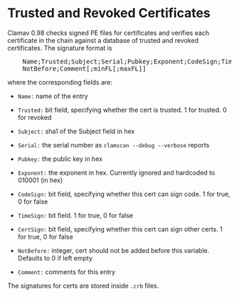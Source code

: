 # Trusted and Revoked Certificates

Clamav 0.98 checks signed PE files for certificates and verifies each certificate in the chain against a database of trusted and revoked certificates. The signature format is

<pre>
    Name;Trusted;Subject;Serial;Pubkey;Exponent;CodeSign;TimeSign;CertSign;
    NotBefore;Comment[;minFL[;maxFL]]
</pre>

where the corresponding fields are:

- `Name:` name of the entry

- `Trusted:` bit field, specifying whether the cert is trusted. 1 for trusted. 0 for revoked

- `Subject:` sha1 of the Subject field in hex

- `Serial:` the serial number as `clamscan --debug --verbose` reports

- `Pubkey:` the public key in hex

- `Exponent:` the exponent in hex. Currently ignored and hardcoded to 010001 (in hex)

- `CodeSign:` bit field, specifying whether this cert can sign code. 1 for true, 0 for false

- `TimeSign:` bit field. 1 for true, 0 for false

- `CertSign:` bit field, specifying whether this cert can sign other certs. 1 for true, 0 for false

- `NotBefore:` integer, cert should not be added before this variable. Defaults to 0 if left empty

- `Comment:` comments for this entry

The signatures for certs are stored inside `.crb` files.
